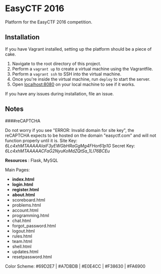 # EasyCTF 2016

Platform for the EasyCTF 2016 competition.

## Installation

If you have Vagrant installed, setting up the platform should be a piece of cake.

1. Navigate to the root directory of this project.
2. Perform a `vagrant up` to create a virtual machine using the Vagrantfile.
3. Perform a `vagrant ssh` to SSH into the virtual machine.
4. Once you're inside the virtual machine, run `deploy` to start the server.
5. Open [localhost:8080](http://localhost:8080) on your local machine to see if it works.

If you have any issues during installation, file an issue.

## Notes

####reCAPTCHA

Do not worry if you see "ERROR: Invalid domain for site key", the reCAPTCHA expects to be hosted on the domain "easyctf.com" and will not function properly until it is.
Site Key: *6Lc4xhMTAAAAAIaiF3yEWGbHRaGgMg4FHor61p1G*
Secret Key: *6Lc4xhMTAAAAACFaG2NyuKoMdZQtSa_1LI76BCEu*

**Resources** : Flask, MySQL


Main Pages:
- <b>index.html</b>
- <b>login.html</b>
- <b>register.html</b>
- <b>about.html</b>
- scoreboard.html
- problems.html
- account.html
- programming.html
- chat.html
- forgot_password.html
- logout.html
- rules.html
- team.html
- shell.html
- updates.html
- resetpassword.html

Color Scheme: &#35;69D2E7 | &#35;A7DBDB | &#35;E0E4CC | &#35;F38630 | &#35;FA6900
